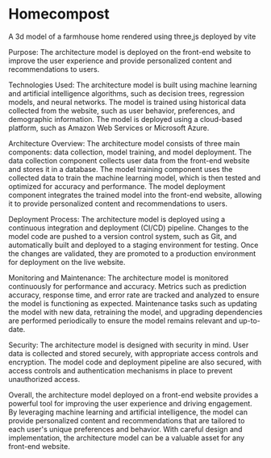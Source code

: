 # Homecompost

A 3d model of a farmhouse home rendered using three,js deployed by vite

Purpose: The architecture model is deployed on the front-end website to improve the user experience and provide personalized content and recommendations to users.

Technologies Used: The architecture model is built using machine learning and artificial intelligence algorithms, such as decision trees, regression models, and neural networks. The model is trained using historical data collected from the website, such as user behavior, preferences, and demographic information. The model is deployed using a cloud-based platform, such as Amazon Web Services or Microsoft Azure.

Architecture Overview: The architecture model consists of three main components: data collection, model training, and model deployment. The data collection component collects user data from the front-end website and stores it in a database. The model training component uses the collected data to train the machine learning model, which is then tested and optimized for accuracy and performance. The model deployment component integrates the trained model into the front-end website, allowing it to provide personalized content and recommendations to users.

Deployment Process: The architecture model is deployed using a continuous integration and deployment (CI/CD) pipeline. Changes to the model code are pushed to a version control system, such as Git, and automatically built and deployed to a staging environment for testing. Once the changes are validated, they are promoted to a production environment for deployment on the live website.

Monitoring and Maintenance: The architecture model is monitored continuously for performance and accuracy. Metrics such as prediction accuracy, response time, and error rate are tracked and analyzed to ensure the model is functioning as expected. Maintenance tasks such as updating the model with new data, retraining the model, and upgrading dependencies are performed periodically to ensure the model remains relevant and up-to-date.

Security: The architecture model is designed with security in mind. User data is collected and stored securely, with appropriate access controls and encryption. The model code and deployment pipeline are also secured, with access controls and authentication mechanisms in place to prevent unauthorized access.

Overall, the architecture model deployed on a front-end website provides a powerful tool for improving the user experience and driving engagement. By leveraging machine learning and artificial intelligence, the model can provide personalized content and recommendations that are tailored to each user's unique preferences and behavior. With careful design and implementation, the architecture model can be a valuable asset for any front-end website.
